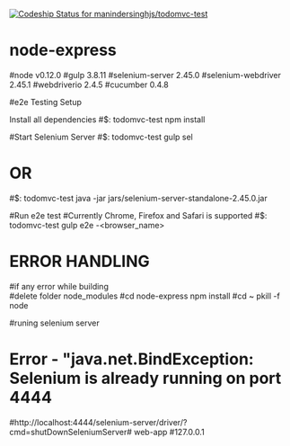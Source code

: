[ ![Codeship Status for manindersinghjs/todomvc-test](https://codeship.com/projects/7073feb0-ed7d-0132-ce46-1224ac592aa6/status?branch=master)](https://codeship.com/projects/84012)

# node-express
#node v0.12.0
#gulp 3.8.11
#selenium-server 2.45.0
#selenium-webdriver 2.45.1
#webdriverio 2.4.5
#cucumber 0.4.8

#e2e Testing Setup 

Install all dependencies
#$: todomvc-test     npm install 


#Start Selenium Server 
#$: todomvc-test    gulp sel  
#		OR 
#$: todomvc-test	java -jar jars/selenium-server-standalone-2.45.0.jar


#Run e2e test
#Currently Chrome, Firefox and Safari is supported
#$: todomvc-test    gulp e2e -<browser_name>


# ERROR HANDLING

#if any error while building  
#delete folder  node_modules
#cd node-express     npm install
#cd ~  pkill -f node



#runing selenium server
# Error - "java.net.BindException: Selenium is already running on port 4444
#http://localhost:4444/selenium-server/driver/?cmd=shutDownSeleniumServer# web-app
#127.0.0.1

